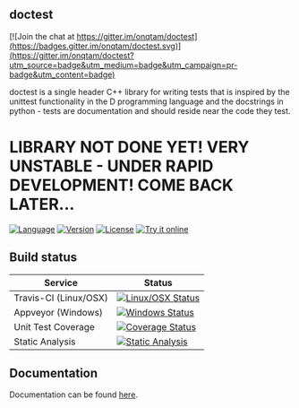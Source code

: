 doctest
-------

[![Join the chat at https://gitter.im/onqtam/doctest](https://badges.gitter.im/onqtam/doctest.svg)](https://gitter.im/onqtam/doctest?utm_source=badge&utm_medium=badge&utm_campaign=pr-badge&utm_content=badge)

doctest is a single header C++ library for writing tests that is inspired by the unittest functionality in the D programming language and the docstrings in python - tests are documentation and should reside near the code they test.

# LIBRARY NOT DONE YET! VERY UNSTABLE - UNDER RAPID DEVELOPMENT! COME BACK LATER...

[![Language](https://img.shields.io/badge/language-C++-blue.svg)](https://github.com/onqtam/doctest/wiki)
[![Version](https://badge.fury.io/gh/onqtam%2Fdoctest.svg)](https://github.com/onqtam/doctest/releases)
[![License](https://img.shields.io/badge/license-MIT-blue.svg)](https://opensource.org/licenses/MIT)
[![Try it online](https://img.shields.io/badge/try%20it-online-orange.svg)](http://melpon.org/wandbox/permlink/ntuRrUDOO1IZyBkD)

Build status
------------

| Service               | Status |
|-----------------------|--------|
| Travis-CI (Linux/OSX) | [![Linux/OSX Status](https://travis-ci.org/onqtam/doctest.svg?branch=master)](https://travis-ci.org/onqtam/doctest)|
| Appveyor (Windows)    | [![Windows Status](https://ci.appveyor.com/api/projects/status/j89qxtahyw1dp4gd?svg=true)](https://ci.appveyor.com/project/onqtam/doctest)|
| Unit Test Coverage    | [![Coverage Status](https://coveralls.io/repos/github/onqtam/doctest/badge.svg?branch=master)](https://coveralls.io/github/onqtam/doctest?branch=master)|
| Static Analysis       | [![Static Analysis](https://scan.coverity.com/projects/7865/badge.svg)](https://scan.coverity.com/projects/onqtam-doctest)|

Documentation
-------------

Documentation can be found [here](doc/markdown/).
